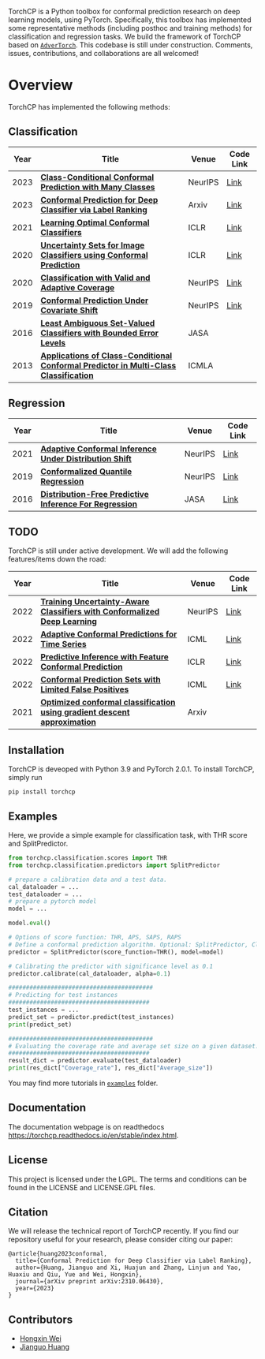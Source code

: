 TorchCP is a Python toolbox for conformal prediction research on deep learning models, using PyTorch. Specifically, this toolbox has implemented some representative methods (including posthoc and training methods) for
classification and regression tasks. We build the framework of TorchCP based on [`AdverTorch`](https://github.com/BorealisAI/advertorch/tree/master). This codebase is still under construction. Comments, issues, contributions, and collaborations are all welcomed! 



# Overview
TorchCP has implemented the following methods:
## Classification
 Year | Title                                                                                                                                           | Venue   | Code Link |
|------|-------------------------------------------------------------------------------------------------------------------------------------------------|---------|-------------|
| 2023 | [**Class-Conditional Conformal Prediction with Many Classes**](https://arxiv.org/abs/2306.09335)                                                | NeurIPS | [Link](https://github.com/tiffanyding/class-conditional-conformal) |
| 2023 | [**Conformal Prediction for Deep Classifier via Label Ranking**](https://arxiv.org/abs/2310.06430)                                              | Arxiv   | [Link](https://github.com/ml-stat-Sustech/conformal_prediction_via_label_ranking) |
| 2021 | [**Learning Optimal Conformal Classifiers**](https://arxiv.org/abs/2110.09192)                                                               | ICLR    | [Link](https://github.com/google-deepmind/conformal_training/tree/main) |
| 2020 | [**Uncertainty Sets for Image Classifiers using Conformal Prediction**](https://arxiv.org/abs/2009.14193       )                                | ICLR    | [Link](https://github.com/aangelopoulos/conformal_classification) |
| 2020 | [**Classification with Valid and Adaptive Coverage**](https://proceedings.neurips.cc/paper/2020/file/244edd7e85dc81602b7615cd705545f5-Paper.pdf) | NeurIPS | [Link](https://github.com/msesia/arc) |
| 2019 | [**Conformal Prediction Under Covariate Shift**](https://arxiv.org/abs/1904.06019)                                                              | NeurIPS | [Link](https://github.com/ryantibs/conformal/) |
| 2016 | [**Least Ambiguous Set-Valued Classifiers with Bounded Error Levels**](https://arxiv.org/abs/1609.00451)                                        | JASA    | |
| 2013 | [**Applications of Class-Conditional Conformal Predictor in Multi-Class Classification**](https://ieeexplore.ieee.org/document/6784618)         | ICMLA   | |

## Regression
 Year | Title                                                                                                                       | Venue   | Code Link                                            |
|------|-----------------------------------------------------------------------------------------------------------------------------|---------|------------------------------------------------------|
| 2021 | [**Adaptive Conformal Inference Under Distribution Shift**](https://arxiv.org/abs/2106.00170)                               | NeurIPS | [Link](https://github.com/isgibbs/AdaptiveConformal) |
| 2019 | [**Conformalized Quantile Regression**](https://proceedings.neurips.cc/paper_files/paper/2019/file/5103c3584b063c431bd1268e9b5e76fb-Paper.pdf) | NeurIPS | [Link](https://github.com/yromano/cqr)               |
| 2016 | [**Distribution-Free Predictive Inference For Regression**](https://arxiv.org/abs/1604.04173)                               | JASA    | [Link](https://github.com/ryantibs/conformal)        |



## TODO
TorchCP is still under active development. We will add the following features/items down the road:

 Year | Title                                                                                                      | Venue   | Code Link |
|------|------------------------------------------------------------------------------------------------------------|---------|---------------|
| 2022 | [**Training Uncertainty-Aware Classifiers with Conformalized Deep Learning**](https://arxiv.org/abs/2205.05878) | NeurIPS | [Link](https://github.com/bat-sheva/conformal-learning) |
| 2022 | [**Adaptive Conformal Predictions for Time Series**](https://arxiv.org/abs/2202.07282)                     | ICML    | [Link](https://github.com/mzaffran/AdaptiveConformalPredictionsTimeSeries) |
| 2022 | [**Predictive Inference with Feature Conformal Prediction**](https://arxiv.org/abs/2210.00173)             | ICLR    | [Link](https://github.com/AlvinWen428/FeatureCP) |
| 2022 | [**Conformal Prediction Sets with Limited False Positives**](https://arxiv.org/abs/2202.07650)             | ICML    | [Link](https://github.com/ajfisch/conformal-fp) |
| 2021 | [**Optimized conformal classification using gradient descent approximation**](https://arxiv.org/abs/2105.11255)                           | Arxiv   | |





## Installation

TorchCP is deveoped with Python 3.9 and PyTorch 2.0.1. To install TorchCP, simply run

```
pip install torchcp
```

## Examples

Here, we provide a simple example for classification task, with THR score and SplitPredictor.
```python
from torchcp.classification.scores import THR
from torchcp.classification.predictors import SplitPredictor

# prepare a calibration data and a test data.
cal_dataloader = ...
test_dataloader = ...
# prepare a pytorch model
model = ...

model.eval()

# Options of score function: THR, APS, SAPS, RAPS
# Define a conformal prediction algorithm. Optional: SplitPredictor, ClusterPredictor, ClassWisePredictor
predictor = SplitPredictor(score_function=THR(), model=model)

# Calibrating the predictor with significance level as 0.1
predictor.calibrate(cal_dataloader, alpha=0.1)

#########################################
# Predicting for test instances
########################################
test_instances = ...
predict_set = predictor.predict(test_instances)
print(predict_set)

#########################################
# Evaluating the coverage rate and average set size on a given dataset.
########################################
result_dict = predictor.evaluate(test_dataloader)
print(res_dict["Coverage_rate"], res_dict["Average_size"])

```
You may find more tutorials in [`examples`](https://github.com/ml-stat-Sustech/TorchCP/tree/master/examples) folder.

## Documentation

The documentation webpage is on readthedocs  https://torchcp.readthedocs.io/en/stable/index.html.


## License
This project is licensed under the LGPL. The terms and conditions can be found in the LICENSE and LICENSE.GPL files.

## Citation

We will release the technical report of TorchCP recently. If you find our repository useful for your research, please consider citing our paper:

```
@article{huang2023conformal,
  title={Conformal Prediction for Deep Classifier via Label Ranking},
  author={Huang, Jianguo and Xi, Huajun and Zhang, Linjun and Yao, Huaxiu and Qiu, Yue and Wei, Hongxin},
  journal={arXiv preprint arXiv:2310.06430},
  year={2023}
}
```
## Contributors

* [Hongxin Wei](https://hongxin001.github.io/)
* [Jianguo Huang](https://jianguo99.github.io/)



